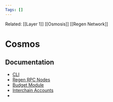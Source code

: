 ```yaml
---
Tags: []
---
```

Related: [[Layer 1]] [[Osmosis]] [[Regen Network]]
# Cosmos

## Documentation
- [CLI](https://docs.cosmos.network/v0.44/modules/authz/05_client.html)
- [Regen RPC Nodes](https://github.com/regen-network/mainnet/blob/main/regen-1/rpc-nodes.txt)
- [Budget Module](https://github.com/tendermint/budget)
- [Interchain Accounts](https://github.com/cosmos/ibc-go/tree/main/modules/apps/27-interchain-accounts)
- 